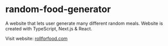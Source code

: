 # random-food-generator
A website that lets user generate many different random meals. Website is created with TypeScript, Next.js &amp; React.

Visit website: [rollforfood.com](https://www.rollforfood.com "Roll for Food")
